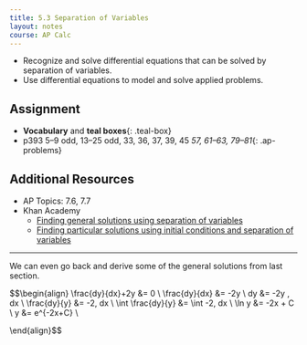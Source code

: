 ```yaml
---
title: 5.3 Separation of Variables
layout: notes
course: AP Calc
---
```


- Recognize and solve differential equations that can be solved by separation of variables.
- Use differential equations to model and solve applied problems.

## Assignment

- **Vocabulary** and **teal boxes**{: .teal-box}
- p393 5–9 odd, 13–25 odd, 33, 36, 37, 39, 45 *57, 61–63, 79–81*{: .ap-problems}

## Additional Resources

- AP Topics: 7.6, 7.7
- Khan Academy
  - [Finding general solutions using separation of variables](https://www.khanacademy.org/math/ap-calculus-ab/ab-differential-equations-new/ab-7-6/v/separable-differential-equations-introduction)
  - [Finding particular solutions using initial conditions and separation of variables](https://www.khanacademy.org/math/ap-calculus-ab/ab-differential-equations-new/ab-7-7/v/finding-constant-of-integration-rational)

---


We can even go back and derive some of the general solutions from last section.

$$\begin{align}
\frac{dy}{dx}+2y &= 0 \\
\frac{dy}{dx} &= -2y \\
dy &= -2y \, dx \\
\frac{dy}{y} &= -2\, dx \\
\int \frac{dy}{y} &= \int -2\, dx \\
\ln y &= -2x + C \\
y &= e^{-2x+C} \\

\end{align}$$
